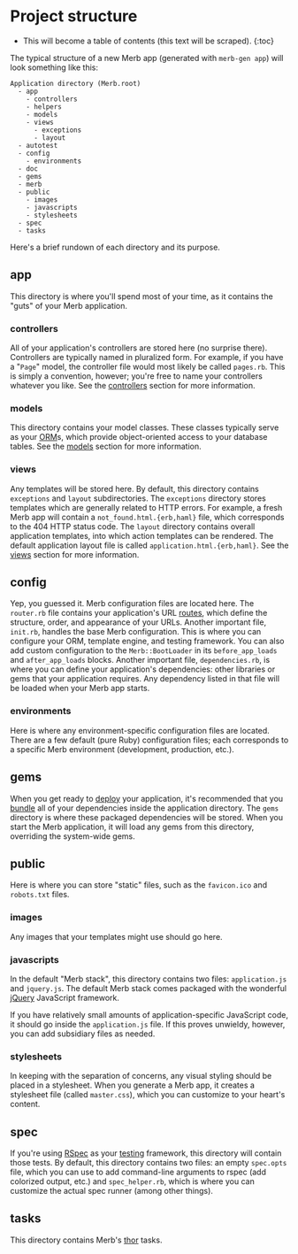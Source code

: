# Project structure

* This will become a table of contents (this text will be scraped).
{:toc}

The typical structure of a new Merb app (generated with ``merb-gen app``)
will look something like this:

    Application directory (Merb.root)
      - app
        - controllers
        - helpers
        - models
        - views
          - exceptions
          - layout
      - autotest
      - config
        - environments
      - doc
      - gems
      - merb
      - public
        - images
        - javascripts
        - stylesheets
      - spec
      - tasks

Here's a brief rundown of each directory and its purpose.

## app
This directory is where you'll spend most of your time,
as it contains the "guts" of your Merb application.

### controllers
All of your application's controllers are stored here (no surprise there).
Controllers are typically named in pluralized form.
For example, if you have a "``Page``" model,
the controller file would most likely be called ``pages.rb``.
This is simply a convention, however;
you're free to name your controllers whatever you like.
See the [controllers][] section for more information.

### models
This directory contains your model classes.
These classes typically serve as your [ORM][]s,
which provide object-oriented access to your database tables.
See the [models][] section for more information.

### views
Any templates will be stored here.
By default, this directory contains ``exceptions``
and ``layout`` subdirectories.
The ``exceptions`` directory stores templates
which are generally related to HTTP errors.
For example, a fresh Merb app
will contain a ``not_found.html.{erb,haml}`` file,
which corresponds to the 404 HTTP status code.
The ``layout`` directory contains overall application templates,
into which action templates can be rendered.
The default application layout file
is called ``application.html.{erb,haml}``.
See the [views][] section for more information.

## config
Yep, you guessed it.
Merb configuration files are located here.
The ``router.rb`` file contains your application's URL [routes][],
which define the structure, order, and appearance of your URLs.
Another important file, ``init.rb``, handles the base Merb configuration.
This is where you can configure your ORM, template engine,
and testing framework.
You can also add custom configuration to the ``Merb::BootLoader``
in its ``before_app_loads`` and ``after_app_loads`` blocks.
Another important file, ``dependencies.rb``,
is where you can define your application's dependencies:
other libraries or gems that your application requires.
Any dependency listed in that file will be loaded when your Merb app starts.

### environments
Here is where any environment-specific configuration files are located.
There are a few default (pure Ruby) configuration files;
each corresponds to a specific Merb environment
(development, production, etc.).

## gems
When you get ready to [deploy][] your application,
it's recommended that you [bundle][] all of your dependencies
inside the application directory.
The ``gems`` directory is where these packaged dependencies
will be stored.
When you start the Merb application,
it will load any gems from this directory, overriding the system-wide gems.

## public
Here is where you can store "static" files,
such as the ``favicon.ico`` and ``robots.txt`` files.

### images
Any images that your templates might use should go here.

### javascripts
In the default "Merb stack", this directory contains two files:
``application.js`` and ``jquery.js``.
The default Merb stack comes packaged
with the wonderful [jQuery][] JavaScript framework.

If you have relatively small amounts of application-specific JavaScript code,
it should go inside the ``application.js`` file.
If this proves unwieldy, however, you can add subsidiary files as needed.

### stylesheets
In keeping with the separation of concerns,
any visual styling should be placed in a stylesheet.
When you generate a Merb app,
it creates a stylesheet file (called ``master.css``),
which you can customize to your heart's content.

## spec
If you're using [RSpec][] as your [testing][] framework,
this directory will contain those tests.
By default, this directory contains two files:
an empty ``spec.opts`` file,
which you can use to add command-line arguments to rspec
(add colorized output, etc.) and ``spec_helper.rb``,
which is where you can customize the actual spec runner (among other things).

## tasks
This directory contains Merb's [thor][] tasks.


<!-- Links -->
[bundle]:           /deployment/bundle
[controllers]:      /getting-started/controllers
[deploy]:           /deployment
[jQuery]:           http://jquery.com/
[models]:           /getting-started/models
[ORM]:              http://en.wikipedia.org/wiki/Object-relational_mapping
[routes]:           /getting-started/router
[RSpec]:            http://rspec.info/
[testing]:          /testing-your-application
[thor]:             http://wiki.merbivore.com/faqs/thor
[views]:            /getting-started/views
